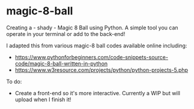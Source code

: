 # magic-8-ball
Creating a - shady - Magic 8 Ball using Python. A simple tool you can operate in your terminal or add to the back-end!

I adapted this from various magic-8 ball codes available online including: 
- https://www.pythonforbeginners.com/code-snippets-source-code/magic-8-ball-written-in-python
- https://www.w3resource.com/projects/python/python-projects-5.php

To do: 
- Create a front-end so it's more interactive. Currently a WIP but will upload when I finish it! 

